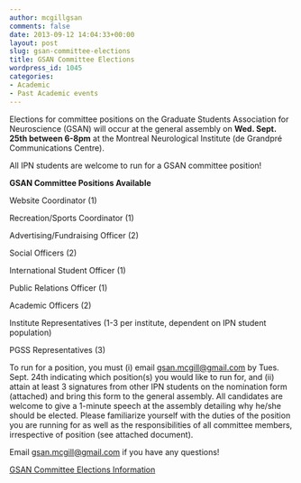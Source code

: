 ```yaml
---
author: mcgillgsan
comments: false
date: 2013-09-12 14:04:33+00:00
layout: post
slug: gsan-committee-elections
title: GSAN Committee Elections
wordpress_id: 1045
categories:
- Academic
- Past Academic events
---
```


Elections for committee positions on the Graduate Students Association for Neuroscience (GSAN) will occur at the general assembly on **Wed. Sept. 25****th**** between 6-8pm** at the Montreal Neurological Institute (de Grandpré Communications Centre). 

All IPN students are welcome to run for a GSAN committee position!

**GSAN Committee Positions Available**

Website Coordinator (1)

Recreation/Sports Coordinator (1)

Advertising/Fundraising Officer (2)

Social Officers (2)

International Student Officer (1)

Public Relations Officer (1)

Academic Officers (2)  

Institute Representatives (1-3 per institute, dependent on IPN student population)

PGSS Representatives (3) 

To run for a position, you must (i) email [gsan.mcgill@gmail.com](https://exchange.mcgill.ca/owa/redir.aspx?C=o6dS9aQYqkyGhzubR8ps_hBFIpxXg9AI8sB62UwnKjwYv_p8560FmkSR9F4H08363KgsVUDtk8I.&URL=mailto%3agsan.mcgill%40gmail.com) by Tues. Sept. 24th indicating which position(s) you would like to run for, and (ii) attain at least 3 signatures from other IPN students on the nomination form (attached) and bring this form to the general assembly. All candidates are welcome to give a 1-minute speech at the assembly detailing why he/she should be elected. Please familiarize yourself with the duties of the position you are running for as well as the responsibilities of all committee members, irrespective of position (see attached document). 

Email gsan.mcgill@gmail.com if you have any questions!

[GSAN Committee Elections Information](http://gsaneuro.files.wordpress.com/2013/09/gsan-committee-elections-information.pdf)




